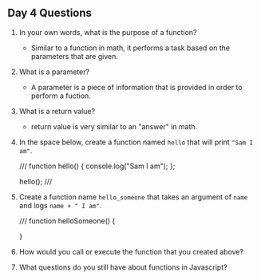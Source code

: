 ## Day 4 Questions

1. In your own words, what is the purpose of a function?

    * Similar to a function in math, it performs a task based on the parameters that are given.

1. What is a parameter?

    * A parameter is a piece of information that is provided in order to perform a fuction.

1. What is a return value?

    * return value is very similar to an "answer" in math.

1. In the space below, create a function named `hello` that will print `"Sam I am"`.

    ///
      function hello() {
          console.log("Sam I am");
        };

      hello();
    ///

1. Create a function name `hello_someone` that takes an argument of `name` and logs `name + " I am"`.

    ///
      function helloSomeone() {

      }

1. How would you call or execute the function that you created above?

1. What questions do you still have about functions in Javascript?
